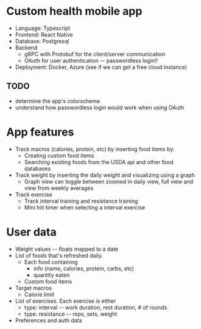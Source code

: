 # Custom health mobile app
- Language: Typescript
- Frontend: React Native
- Database: Postgresql
- Backend
    - gRPC with Protobuf for the client/server communication
    - OAuth for user authentication -- passwordless login!!
- Deployment: Docker, Azure (see if we can get a free cloud instance)

TODO
----
- determine the app's colorscheme
- understand how passwordless login would work when using OAuth

# App features
- Track macros (calories, protein, etc) by inserting food items by:
    - Creating custom food items
    - Searching existing foods from the USDA api and other food databases
- Track weight by inserting the daily weight and visualizing using a graph
    - Graph view can toggle between zoomed in daily view, full view and view from weekly averages
- Track exercise
    - Track interval training and resistance training
    - Mini hiit timer when selecting a interval exercise

# User data
- Weight values -- floats mapped to a date
- List of foods that's refreshed daily.
    - Each food containing
        - info (name, calories, protein, carbs, etc)
        - quantity eaten
    - Custom food items
- Target macros
    - Calorie limit
- List of exercises. Each exercise is either
    - type: interval -- work duration, rest duration, # of rounds
    - type: resistance -- reps, sets, weight
- Preferences and auth data
